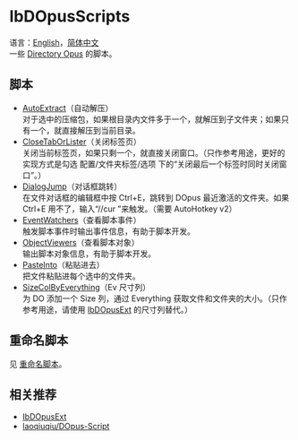 # IbDOpusScripts
语言：[English](README.md)，[简体中文](README.zh-Hans.md)  
一些 [Directory Opus](https://www.gpsoft.com.au/) 的脚本。

## 脚本
* [AutoExtract](AutoExtract.js)（自动解压）  
对于选中的压缩包，如果根目录内文件多于一个，就解压到子文件夹；如果只有一个，就直接解压到当前目录。
* [CloseTabOrLister](CloseTabOrLister.js)（关闭标签页）  
关闭当前标签页，如果只剩一个，就直接关闭窗口。（只作参考用途，更好的实现方式是勾选 配置/文件夹标签/选项 下的“关闭最后一个标签时同时关闭窗口”。）
* [DialogJump](DialogJump.ahk)（对话框跳转）  
在文件对话框的编辑框中按 Ctrl+E，跳转到 DOpus 最近激活的文件夹。如果 Ctrl+E 用不了，输入“//cur ”来触发。（需要 AutoHotkey v2）
* [EventWatchers](EventWatchers)（查看脚本事件）  
触发脚本事件时输出事件信息，有助于脚本开发。
* [ObjectViewers](ObjectViewers)（查看脚本对象）  
输出脚本对象信息，有助于脚本开发。
* [PasteInto](PasteInto.js)（粘贴进去）  
把文件粘贴进每个选中的文件夹。
* [SizeColByEverything](SizeColByEverything/README.zh-Hans.md)（Ev 尺寸列）  
为 DO 添加一个 Size 列，通过 Everything 获取文件和文件夹的大小。（只作参考用途，请使用 [IbDOpusExt](https://github.com/Chaoses-Ib/IbDOpusExt) 的尺寸列替代。）

## 重命名脚本
见 [重命名脚本](Rename%20Scripts/README.zh-Hans.md)。

## 相关推荐
* [IbDOpusExt](https://github.com/Chaoses-Ib/IbDOpusExt)
* [laoqiuqiu/DOpus-Script](https://github.com/laoqiuqiu/DOpus-Script)
